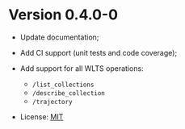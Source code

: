 # Version 0.4.0-0 

- Update documentation;
- Add CI support (unit tests and code coverage);
- Add support for all WLTS operations:

    - `/list_collections`
    - `/describe_collection`
    - `/trajectory`

- License: [MIT](https://github.com/brazil-data-cube/wlts-spec/blob/v0.2.0/LICENSE)
